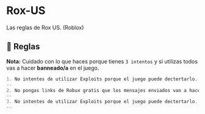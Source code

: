 # Rox-US
Las reglas de Rox US. (Roblox)


## 📜 Reglas
**Nota:** Cuidado con lo que haces porque tienes `3 intentos` y si utilizas todos vas a hacer **banneado/a** en el juego.
```js
1. No intentes de utilizar Exploits porque el juego puede dectertarlo.
--
2. No pongas links de Robux gratis que los mensajes enviados van a hacer eliminados.
--
3. No intentes de utilizar Exploits porque el juego puede dectertarlo.
--
```

